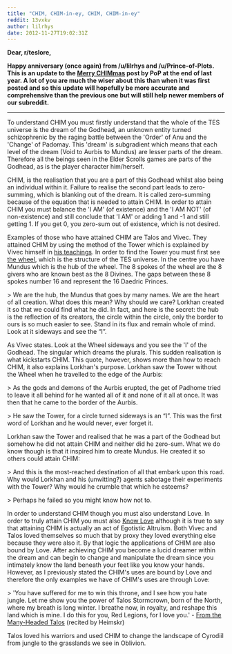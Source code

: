 ```yaml
---
title: "CHIM, CHIM-in-ey, CHIM, CHIM-in-ey"
reddit: 13vxkv
author: lilrhys
date: 2012-11-27T19:02:31Z
---
```


**Dear, r/teslore,**

 **Happy anniversary (once again) from /u/lilrhys and /u/Prince-of-Plots. This is an update to the [Merry CHIMmas](http://www.reddit.com/r/teslore/comments/np26d/merry_chimmas_rteslore/) post by PoP at the end of last year. A lot of you are much the wiser about this than when it was first posted and so this update will hopefully be more accurate and comprehensive than the previous one but will still help newer members of our subreddit.**

--------------------------------------------------------------------------------

To understand CHIM you must firstly understand that the whole of the TES universe is the dream of the Godhead, an unknown entity turned schizophrenic by the raging battle between the 'Order' of Anu and the 'Change' of Padomay. This 'dream' is subgradient which means that each level of the dream (Void to Aurbis to Mundus) are lesser parts of the dream. Therefore all the beings seen in the Elder Scrolls games are parts of the Godhead, as is the player character him/herself. 

CHIM, is the realisation that you are a part of this Godhead whilst also being an individual within it. Failure to realise the second part leads to zero-summing, which is blanking out of the dream. It is called zero-summing because of the equation that is needed to attain CHIM. In order to attain CHIM you must balance the 'I AM' (of existence) and the 'I AM NOT' (of non-existence) and still conclude that 'I AM' or adding 1 and -1 and still getting 1. If you get 0, you zero-sum out of existence, which is not desired.

Examples of those who have attained CHIM are Talos and Vivec. They attained CHIM by using the method of the Tower which is explained by Vivec himself in [his teachings](http://www.imperial-library.info/content/tower). In order to find the Tower you must first see [the wheel](http://upload.wikimedia.org/wikipedia/commons/thumb/d/df/Dharma_Wheel.svg/220px-Dharma_Wheel.svg.png), which is the structure of the TES universe. In the centre you have Mundus which is the hub of the wheel. The 8 spokes of the wheel are the 8 givers who are known best as the 8 Divines. The gaps between these 8 spokes number 16 and represent the 16 Daedric Princes. 

&gt; We are the hub, the Mundus that goes by many names. We are the heart of all creation. What does this mean? Why should we care? Lorkhan created it so that we could find what he did. In fact, and here is the secret: the hub is the reflection of its creators, the circle within the circle, only the border to ours is so much easier to see. Stand in its flux and remain whole of mind. Look at it sideways and see the “I”.

As Vivec states. Look at the Wheel sideways and you see the 'I' of the Godhead. The singular which dreams the plurals. This sudden realisation is what kickstarts CHIM. This quote, however, shows more than how to reach CHIM, it also explains Lorkhan's purpose. Lorkhan saw the Tower without the Wheel when he travelled to the edge of the Aurbis:

&gt;  As the gods and demons of the Aurbis erupted, the get of Padhome tried to leave it all behind for he wanted all of it and none of it all at once. It was then that he came to the border of the Aurbis.

&gt; He saw the Tower, for a circle turned sideways is an “I”. This was the first word of Lorkhan and he would never, ever forget it.

Lorkhan saw the Tower and realised that he was a part of the Godhead but somehow he did not attain CHIM and neither did he zero-sum. What we do know though is that it inspired him to create Mundus. He created it so others could attain CHIM:

&gt; And this is the most-reached destination of all that embark upon this road. Why would Lorkhan and his (unwitting?) agents sabotage their experiments with the Tower? Why would he crumble that which he esteems?

&gt; Perhaps he failed so you might know how not to.

In order to understand CHIM though you must also understand Love. In order to truly attain CHIM you must also [Know Love](http://www.reddit.com/r/teslore/comments/pojhf/know_love/) although it is true to say that attaining CHIM is actually an act of Egotistic Altruism. Both Vivec and Talos loved themselves so much that by proxy they loved everything else because they were also it. By that logic the applications of CHIM are also bound by Love. After achieving CHIM you become a lucid dreamer within the dream and can begin to change and manipulate the dream since you intimately know the land beneath your feet like you know your hands. However, as I previously stated the CHIM's uses are bound by Love and therefore the only examples we have of CHIM's uses are through Love:

&gt; 'You have suffered for me to win this throne, and I see how you hate jungle. Let me show you the power of Talos Stormcrown, born of the North, where my breath is long winter. I breathe now, in royalty, and reshape this land which is mine. I do this for you, Red Legions, for I love you.' - [From the Many-Headed Talos](http://www.imperial-library.info/content/many-headed-talos) (recited by Heimskr)

Talos loved his warriors and used CHIM to change the landscape of Cyrodiil from jungle to the grasslands we see in Oblivion.

